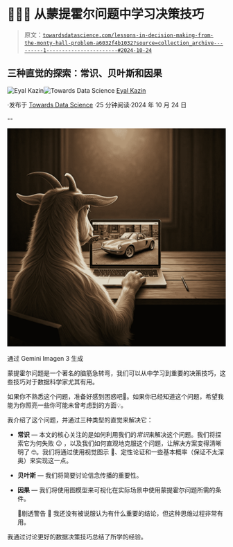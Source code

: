 # 🚪🚪🐐 从蒙提霍尔问题中学习决策技巧

> 原文：[`towardsdatascience.com/lessons-in-decision-making-from-the-monty-hall-problem-a6032f4b1032?source=collection_archive---------1-----------------------#2024-10-24`](https://towardsdatascience.com/lessons-in-decision-making-from-the-monty-hall-problem-a6032f4b1032?source=collection_archive---------1-----------------------#2024-10-24)

## 三种直觉的探索：常识、贝叶斯和因果

[](https://eyal-kazin.medium.com/?source=post_page---byline--a6032f4b1032--------------------------------)![Eyal Kazin](https://eyal-kazin.medium.com/?source=post_page---byline--a6032f4b1032--------------------------------)[](https://towardsdatascience.com/?source=post_page---byline--a6032f4b1032--------------------------------)![Towards Data Science](https://towardsdatascience.com/?source=post_page---byline--a6032f4b1032--------------------------------) [Eyal Kazin](https://eyal-kazin.medium.com/?source=post_page---byline--a6032f4b1032--------------------------------)

·发布于 [Towards Data Science](https://towardsdatascience.com/?source=post_page---byline--a6032f4b1032--------------------------------) ·25 分钟阅读·2024 年 10 月 24 日

--

![](img/a3d45650ff7d47314680564588529126.png)

通过 Gemini Imagen 3 生成

蒙提霍尔问题是一个著名的脑筋急转弯，我们可以从中学习到重要的决策技巧，这些技巧对于数据科学家尤其有用。

如果你不熟悉这个问题，准备好感到困惑吧🤯。如果你已经知道这个问题，希望我能为你照亮一些你可能未曾考虑到的方面💡。

我介绍了这个问题，并通过三种类型的直觉来解决它：

+   **常识** — 本文的核心关注的是如何利用我们的*常识*来解决这个问题。我们将探索它为何失败 😕 ，以及我们如何直观地克服这个问题，让解决方案变得清晰明了 🤓。我们将通过使用视觉图示 🎨、定性论证和一些基本概率（保证不太深奥）来实现这一点。

+   **贝叶斯** — 我们将简要讨论信念传播的重要性。

+   **因果** — 我们将使用图模型来可视化在实际场景中使用蒙提霍尔问题所需的条件。

    🚨剧透警告 🚨 我还没有被说服认为有什么重要的结论，但这种思维过程非常有用。

我通过讨论更好的数据决策技巧总结了所学的经验。
